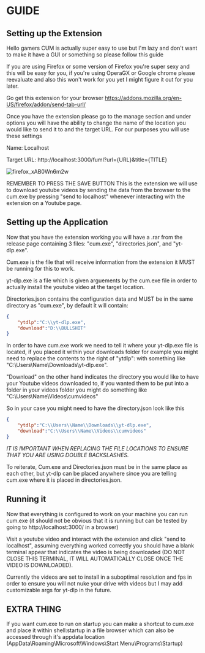 # GUIDE
## Setting up the Extension
Hello gamers CUM is actually super easy to use but I'm lazy and don't want to make it have a GUI or something so please follow this guide

If you are using Firefox or some version of Firefox you're super sexy and this will be easy for you, if you're using OperaGX or Google chrome please reevaluate and also this won't work for you yet I might figure it out for you later.

Go get this extension for your browser https://addons.mozilla.org/en-US/firefox/addon/send-tab-url/

Once you have the extension please go to the manage section and under options you will have the ability to change the name of the location you would like to send it to and the target URL. For our purposes you will use these settings

Name: Localhost

Target URL: http://localhost:3000/fuml?url={URL}&title={TITLE}

![firefox_xAB0Wn6m2w](https://github.com/KrowRS/C.U.M.-CLAIMER-OF-UTUBE-MEDIA-/assets/80224801/692d6c9b-9eed-429d-adf2-bcc43e5ff322)

REMEMBER TO PRESS THE SAVE BUTTON 
This is the extension we will use to download youtube videos by sending the data from the browser to the cum.exe by pressing "send to localhost" whenever interacting with the extension on a Youtube page.

## Setting up the Application
Now that you have the extension working you will have a .rar from the release page containing 3 files: "cum.exe", "directories.json", and "yt-dlp.exe".

Cum.exe is the file that will receive information from the extension it MUST be running for this to work.

yt-dlp.exe is a file which is given arguements by the cum.exe file in order to actually install the youtube video at the target location.

Directories.json contains the configuration data and MUST be in the same directory as "cum.exe", by default it will contain:

```json
{
    "ytdlp":"C:\\yt-dlp.exe",
    "download":"D:\\BULLSHIT"
}
```


In order to have cum.exe work we need to tell it where your yt-dlp.exe file is located, if you placed it within your downloads folder for example you might need to replace the contents to the right of "ytdlp": with something like "C:\\Users\\Name\\Downloads\\yt-dlp.exe". 

"Download" on the other hand indicates the directory you would like to have your Youtube videos downloaded to, if you wanted them to be put into a folder in your videos folder you might do something like "C:\\Users\\Name\\Videos\\cumvideos"

So in your case you might need to have the directory.json look like this

```json
{
    "ytdlp":"C:\\Users\\Name\\Downloads\\yt-dlp.exe",
    "download":"C:\\Users\\Name\\Videos\\cumvideos"
}
```

*IT IS IMPORTANT WHEN REPLACING THE FILE LOCATIONS TO ENSURE THAT YOU ARE USING DOUBLE BACKSLASHES.*

To reiterate, Cum.exe and Directories.json must be in the same place as each other, but yt-dlp can be placed anywhere since you are telling cum.exe where it is placed in directories.json.

## Running it
Now that everything is configured to work on your machine you can run cum.exe (it should not be obvious that it is running but can be tested by going to http://localhost:3000/ in a browser) 

Visit a youtube video and interact with the extension and click "send to localhost", assuming everything worked correctly you should have a blank terminal appear that indicates the video is being downloaded (DO NOT CLOSE THIS TERMINAL, IT WILL AUTOMATICALLY CLOSE ONCE THE VIDEO IS DOWNLOADED). 

Currently the videos are set to install in a suboptimal resolution and fps in order to ensure you will not nuke your drive with videos but I may add customizable args for yt-dlp in the future.

## EXTRA THING 
If you want cum.exe to run on startup you can make a shortcut to cum.exe and place it within shell:startup in a file browser which can also be accessed through it's appdata location (AppData\Roaming\Microsoft\Windows\Start Menu\Programs\Startup)
